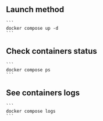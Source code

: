 ## Launch method
    ```
    docker compose up -d
    ```

## Check containers status
    ```
    docker compose ps
    ```

## See containers logs
    ```
    docker compose logs
    ```